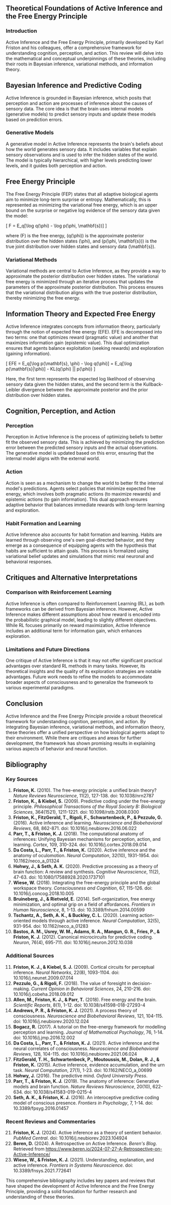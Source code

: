 ## Theoretical Foundations of Active Inference and the Free Energy Principle

### Introduction

Active Inference and the Free Energy Principle, primarily developed by Karl Friston and his colleagues, offer a comprehensive framework for understanding cognition, perception, and action. This review will delve into the mathematical and conceptual underpinnings of these theories, including their roots in Bayesian inference, variational methods, and information theory.

## Bayesian Inference and Predictive Coding

Active Inference is grounded in Bayesian inference, which posits that perception and action are processes of inference about the causes of sensory data. The core idea is that the brain uses internal models (generative models) to predict sensory inputs and update these models based on prediction errors.

### Generative Models

A generative model in Active Inference represents the brain's beliefs about how the world generates sensory data. It includes variables that explain sensory observations and is used to infer the hidden states of the world. The model is typically hierarchical, with higher levels predicting lower levels, and it guides both perception and action.

## Free Energy Principle

The Free Energy Principle (FEP) states that all adaptive biological agents aim to minimize long-term surprise or entropy. Mathematically, this is represented as minimizing the variational free energy, which is an upper bound on the surprise or negative log evidence of the sensory data given the model:

\[
F = E_q[\log q(\phi) - \log p(\phi, \mathbf{s})]
\]

where \(F\) is the free energy, \(q(\phi)\) is the approximate posterior distribution over the hidden states \(\phi\), and \(p(\phi, \mathbf{s})\) is the true joint distribution over hidden states and sensory data \(\mathbf{s}\).

### Variational Methods

Variational methods are central to Active Inference, as they provide a way to approximate the posterior distribution over hidden states. The variational free energy is minimized through an iterative process that updates the parameters of the approximate posterior distribution. This process ensures that the variational distribution aligns with the true posterior distribution, thereby minimizing the free energy.

## Information Theory and Expected Free Energy

Active Inference integrates concepts from information theory, particularly through the notion of expected free energy (EFE). EFE is decomposed into two terms: one that optimizes reward (pragmatic value) and another that maximizes information gain (epistemic value). This dual optimization ensures that agents balance exploitation (seeking rewards) and exploration (gaining information).

\[
EFE = E_q[\log p(\mathbf{s}, \phi) - \log q(\phi)] = E_q[\log p(\mathbf{s}|\phi)] - KL(q(\phi) || p(\phi))
\]

Here, the first term represents the expected log likelihood of observing sensory data given the hidden states, and the second term is the Kullback-Leibler divergence between the approximate posterior and the prior distribution over hidden states.

## Cognition, Perception, and Action

### Perception

Perception in Active Inference is the process of optimizing beliefs to better fit the observed sensory data. This is achieved by minimizing the prediction error between the predicted sensory inputs and the actual observations. The generative model is updated based on this error, ensuring that the internal model aligns with the external world.

### Action

Action is seen as a mechanism to change the world to better fit the internal model's predictions. Agents select policies that minimize expected free energy, which involves both pragmatic actions (to maximize rewards) and epistemic actions (to gain information). This dual approach ensures adaptive behavior that balances immediate rewards with long-term learning and exploration.

### Habit Formation and Learning

Active Inference also accounts for habit formation and learning. Habits are learned through observing one's own goal-directed behavior, and they emerge as a consequence of equipping agents with the hypothesis that habits are sufficient to attain goals. This process is formalized using variational belief updates and simulations that mimic real neuronal and behavioral responses.

## Critiques and Alternative Interpretations

### Comparison with Reinforcement Learning

Active Inference is often compared to Reinforcement Learning (RL), as both frameworks can be derived from Bayesian inference. However, Active Inference makes different assumptions about how reward is encoded into the probabilistic graphical model, leading to slightly different objectives. While RL focuses primarily on reward maximization, Active Inference includes an additional term for information gain, which enhances exploration.

### Limitations and Future Directions

One critique of Active Inference is that it may not offer significant practical advantages over standard RL methods in many tasks. However, its theoretical insights and the quality of its exploration strategies are notable advantages. Future work needs to refine the models to accommodate broader aspects of consciousness and to generalize the framework to various experimental paradigms.

## Conclusion

Active Inference and the Free Energy Principle provide a robust theoretical framework for understanding cognition, perception, and action. By integrating Bayesian inference, variational methods, and information theory, these theories offer a unified perspective on how biological agents adapt to their environment. While there are critiques and areas for further development, the framework has shown promising results in explaining various aspects of behavior and neural function.

## Bibliography

### Key Sources

1. **Friston, K.** (2010). The free-energy principle: a unified brain theory? *Nature Reviews Neuroscience*, 11(2), 127-138. doi: 10.1038/nrn2787
2. **Friston, K., & Kiebel, S.** (2009). Predictive coding under the free-energy principle. *Philosophical Transactions of the Royal Society B: Biological Sciences*, 364(1521), 1211-1221. doi: 10.1098/rstb.2008.0300
3. **Friston, K., FitzGerald, T., Rigoli, F., Schwartenbeck, P., & Pezzulo, G.** (2016). Active inference and learning. *Neuroscience and Biobehavioral Reviews*, 68, 862-871. doi: 10.1016/j.neubiorev.2016.06.022
4. **Parr, T., & Friston, K. J.** (2018). The computational anatomy of inferences: Unifying Bayesian mechanisms for perception, action, and learning. *Cortex*, 109, 310-324. doi: 10.1016/j.cortex.2018.09.014
5. **Da Costa, L., Parr, T., & Friston, K.** (2020). Active inference and the anatomy of oculomotion. *Neural Computation*, 32(10), 1931-1954. doi: 10.1162/neco_a_01324
6. **Hohwy, J., & Seth, A. K.** (2020). Predictive processing as a theory of brain function: A review and synthesis. *Cognitive Neuroscience*, 11(2), 47-63. doi: 10.1080/17588928.2020.1737101
7. **Wiese, W.** (2018). Integrating the free-energy principle and the global workspace theory. *Consciousness and Cognition*, 67, 115-126. doi: 10.1016/j.concog.2018.10.005
8. **Bruineberg, J., & Rietveld, E.** (2014). Self-organization, free energy minimization, and optimal grip on a field of affordances. *Frontiers in Human Neuroscience*, 8, 1-13. doi: 10.3389/fnhum.2014.00599
9. **Tschantz, A., Seth, A. K., & Buckley, C. L.** (2020). Learning action-oriented models through active inference. *Neural Computation*, 32(5), 931-954. doi: 10.1162/neco_a_01283
10. **Bastos, A. M., Usrey, W. M., Adams, R. A., Mangun, G. R., Fries, P., & Friston, K. J.** (2012). Canonical microcircuits for predictive coding. *Neuron*, 76(4), 695-711. doi: 10.1016/j.neuron.2012.10.038

### Additional Sources

11. **Friston, K. J., & Kiebel, S. J.** (2009). Cortical circuits for perceptual inference. *Neural Networks*, 22(8), 1093-1104. doi: 10.1016/j.neunet.2009.07.014
12. **Pezzulo, G., & Rigoli, F.** (2018). The value of foresight in decision-making. *Current Opinion in Behavioral Sciences*, 24, 210-216. doi: 10.1016/j.cobeha.2018.09.012
13. **Allen, M., Friston, K. J., & Parr, T.** (2018). Free energy and the brain. *Scientific Reports*, 8(1), 1-12. doi: 10.1038/s41598-018-27293-4
14. **Andrews, P. R., & Friston, K. J.** (2021). A process theory of consciousness. *Neuroscience and Biobehavioral Reviews*, 121, 104-115. doi: 10.1016/j.neubiorev.2020.12.024
15. **Bogacz, R.** (2017). A tutorial on the free-energy framework for modelling perception and learning. *Journal of Mathematical Psychology*, 76, 1-14. doi: 10.1016/j.jmp.2016.12.002
16. **Da Costa, L., Parr, T., & Friston, K. J.** (2021). Active inference and the neural correlates of consciousness. *Neuroscience and Biobehavioral Reviews*, 128, 104-115. doi: 10.1016/j.neubiorev.2021.06.024
17. **FitzGerald, T. H., Schwartenbeck, P., Moutoussis, M., Dolan, R. J., & Friston, K.** (2015). Active inference, evidence accumulation, and the urn task. *Neural Computation*, 27(1), 1-23. doi: 10.1162/NECO_a_00699
18. **Hohwy, J.** (2016). The predictive mind. *Oxford University Press*.
19. **Parr, T., & Friston, K. J.** (2019). The anatomy of inference: Generative models and brain function. *Nature Reviews Neuroscience*, 20(10), 622-634. doi: 10.1038/s41583-019-0215-4
20. **Seth, A. K., & Friston, K. J.** (2016). An interoceptive predictive coding model of conscious presence. *Frontiers in Psychology*, 7, 1-14. doi: 10.3389/fpsyg.2016.01457

### Recent Reviews and Commentaries

21. **Friston, K. J.** (2024). Active inference as a theory of sentient behavior. *PubMed Central*. doi: 10.1016/j.neubiorev.2023.104924
22. **Beren, D.** (2024). A Retrospective on Active Inference. *Beren's Blog*. Retrieved from https://www.beren.io/2024-07-27-A-Retrospective-on-Active-Inference/
23. **Wiese, W., & Friston, K. J.** (2021). Understanding, explanation, and active inference. *Frontiers in Systems Neuroscience*. doi: 10.3389/fnsys.2021.772641

This comprehensive bibliography includes key papers and reviews that have shaped the development of Active Inference and the Free Energy Principle, providing a solid foundation for further research and understanding of these theories.